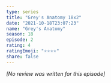 ```yaml
---
type: series
title: "Grey's Anatomy 18x2"
date: "2021-10-18T23:07:23"
name: "Grey's Anatomy"
season: 18
episode: 2
rating: 4
ratingEmoji: "⭐️⭐️⭐️⭐️"
share: false
---
```


*[No review was written for this episode]*
